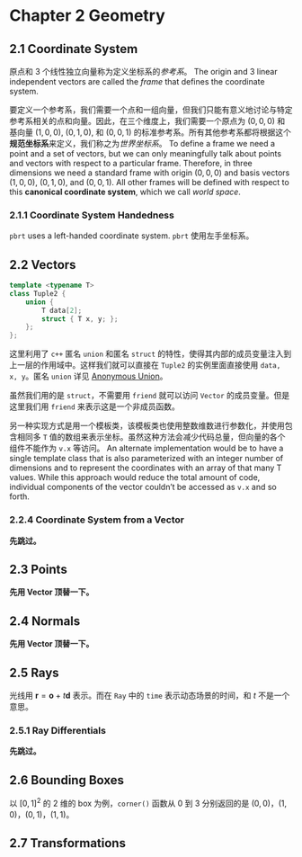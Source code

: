# Chapter 2 Geometry

## 2.1 Coordinate System

原点和 3 个线性独立向量称为定义坐标系的*参考系*。
The origin and 3 linear independent vectors are called the *frame* that defines the coordinate system.

要定义一个参考系，我们需要一个点和一组向量，但我们只能有意义地讨论与特定参考系相关的点和向量。因此，在三个维度上，我们需要一个原点为 $(0, 0, 0)$ 和基向量 $(1, 0, 0)$, $(0, 1, 0)$, 和 $(0, 0, 1)$ 的标准参考系。所有其他参考系都将根据这个**规范坐标系**来定义，我们称之为*世界坐标系*。
To define a frame we need a point and a set of vectors, but we can only meaningfully talk about points and vectors with respect to a particular frame. Therefore, in three dimensions we need a standard frame with origin $(0, 0, 0)$ and basis vectors $(1, 0, 0)$, $(0, 1, 0)$, and $(0, 0, 1)$. All other frames will be defined with respect to this **canonical coordinate system**, which we call *world space*.

### 2.1.1 Coordinate System Handedness

`pbrt` uses a left-handed coordinate system.
`pbrt` 使用左手坐标系。

## 2.2 Vectors

```c++
template <typename T>
class Tuple2 {
    union {
        T data[2];
        struct { T x, y; };
    };
};
```

这里利用了 `c++` 匿名 `union` 和匿名 `struct` 的特性，使得其内部的成员变量注入到上一层的作用域中。这样我们就可以直接在 `Tuple2` 的实例里面直接使用 `data, x, y`。匿名 `union` 详见 [Anonymous Union](https://en.cppreference.com/w/cpp/language/union)。

虽然我们用的是 `struct`，不需要用 `friend` 就可以访问 `Vector` 的成员变量。但是这里我们用 `friend` 来表示这是一个非成员函数。

另一种实现方式是用一个模板类，该模板类也使用整数维数进行参数化，并使用包含相同多 `T` 值的数组来表示坐标。虽然这种方法会减少代码总量，但向量的各个组件不能作为 `v.x` 等访问。
An alternate implementation would be to have a single template class that is also parameterized with an integer number of dimensions and to represent the coordinates with an array of that many T values. While this approach would reduce the total amount of code, individual components of the vector couldn’t be accessed as `v.x` and so forth.

### 2.2.4 Coordinate System from a Vector

**先跳过。**

## 2.3 Points

**先用 Vector 顶替一下。**

## 2.4 Normals

**先用 Vector 顶替一下。**

## 2.5 Rays

光线用 $\mathbf{r}=\mathbf{o}+t\mathbf{d}$ 表示。而在 `Ray` 中的 `time` 表示动态场景的时间，和 $t$ 不是一个意思。

### 2.5.1 Ray Differentials

**先跳过。**

## 2.6 Bounding Boxes

以 $[0,1]^2$ 的 2 维的 box 为例，`corner()` 函数从 $0$ 到 $3$ 分别返回的是 $(0,0)$，$(1,0)$，$(0,1)$，$(1,1)$。

## 2.7 Transformations



